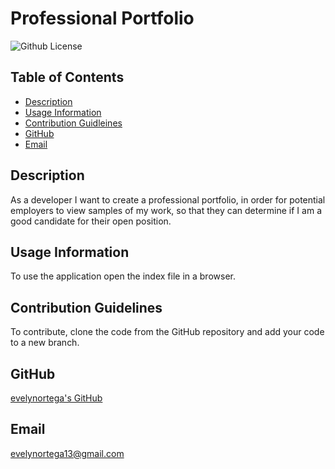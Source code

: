 # Professional Portfolio 
![Github License](https://img.shields.io/badge/LICENSE-none-lightblue)

## Table of Contents
* [Description](#description)
* [Usage Information](#usage)
* [Contribution Guidleines](#contribution)
* [GitHub](#github)
* [Email](#email)

<h2 id="description">Description</h2>
As a developer I want to create a professional portfolio, in order for potential employers to view samples of my work, so that they can determine if I am a good candidate for their open position.

<h2 id="usage">Usage Information</h2>
To use the application open the index file in a browser. 

<h2 id="contribution">Contribution Guidelines</h2>
To contribute, clone the code from the GitHub repository and add your code to a new branch. 

## GitHub
[evelynortega's GitHub](https://github.com/evelynortega)

## Email
<a href="mailto:evelynortega13@gmail.com">evelynortega13@gmail.com</a>
